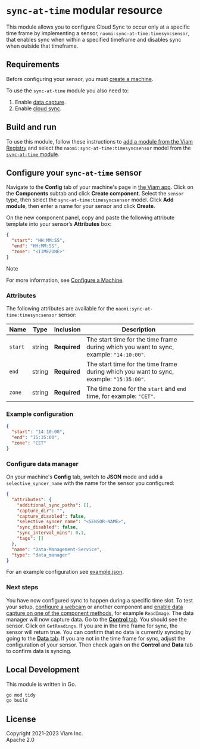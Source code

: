 # `sync-at-time` modular resource

This module allows you to configure Cloud Sync to occur only at a specific time frame by implementing a sensor, `naomi:sync-at-time:timesyncsensor`, that enables sync when within a specified timeframe and disables sync when outside that timeframe.

## Requirements

Before configuring your sensor, you must [create a machine](https://docs.viam.com/fleet/machines/#add-a-new-machine).

To use the `sync-at-time` module you also need to:

1. Enable [data capture](https://docs.viam.com/data/capture/).
2. Enable [cloud sync](https://docs.viam.com/data/cloud-sync/).

## Build and run

To use this module, follow these instructions to [add a module from the Viam Registry](https://docs.viam.com/registry/configure/#add-a-modular-resource-from-the-viam-registry) and select the `naomi:sync-at-time:timesyncsensor` model from the [`sync-at-time` module](https://app.viam.com/module/naomi/sync-at-time).

## Configure your `sync-at-time` sensor

Navigate to the **Config** tab of your machine's page in [the Viam app](https://app.viam.com/).
Click on the **Components** subtab and click **Create component**.
Select the `sensor` type, then select the `sync-at-time:timesyncsensor` model.
Click **Add module**, then enter a name for your sensor and click **Create**.

On the new component panel, copy and paste the following attribute template into your sensor’s **Attributes** box:

```json
{
  "start": "HH:MM:SS",
  "end": "HH:MM:SS",
  "zone": "<TIMEZONE>"
}
```

> [!NOTE]
> For more information, see [Configure a Machine](https://docs.viam.com/manage/configuration/).

### Attributes

The following attributes are available for the `naomi:sync-at-time:timesyncsensor` sensor:

| Name    | Type   | Inclusion    | Description |
| ------- | ------ | ------------ | ----------- |
| `start` | string | **Required** | The start time for the time frame during which you want to sync, example: `"14:10:00"`.  |
| `end`   | string | **Required** | The start time for the time frame during which you want to sync, example: `"15:35:00"`. |
| `zone`  | string | **Required** | The time zone for the `start` and `end` time, for example: `"CET"`. |

### Example configuration

```json
{
  "start": "14:10:00",
  "end": "15:35:00",
  "zone": "CET"
}
```

### Configure data manager

On your machine's **Config** tab, switch to **JSON** mode and add a `selective_syncer_name` with the name for the sensor you configured:

```json
{
  "attributes": {
    "additional_sync_paths": [],
    "capture_dir": "",
    "capture_disabled": false,
    "selective_syncer_name": "<SENSOR-NAME>",
    "sync_disabled": false,
    "sync_interval_mins": 0.1,
    "tags": []
  },
  "name": "Data-Management-Service",
  "type": "data_manager"
}
```

For an example configuration see [example.json](./example.json).

### Next steps

You have now configured sync to happen during a specific time slot.
To test your setup, [configure a webcam](https://docs.viam.com/components/camera/webcam/) or another component and [enable data capture on one of the component methods](https://docs.viam.com/data/capture/#configure-data-capture-for-individual-components), for example `ReadImage`.
The data manager will now capture data.
Go to the [**Control** tab](https://docs.viam.com/fleet/machines/#control). You should see the sensor.
Click on `GetReadings`.
If you are in the time frame for sync, the sensor will return true.
You can confirm that no data is currently syncing by going to the [**Data** tab](https://app.viam.com/data/view).
If you are not in the time frame for sync, adjust the configuration of your sensor.
Then check again on the **Control** and **Data** tab to confirm data is syncing.

## Local Development

This module is written in Go.

```bash
go mod tidy
go build
```

## License

Copyright 2021-2023 Viam Inc. <br>
Apache 2.0